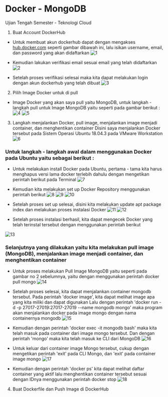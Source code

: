 # Docker - MongoDB

Ujian Tengah Semester - Teknologi Cloud

1. Buat Account DockerHub
- Untuk membuat akun dockerhub dapat dengan mengakses [hub.docker.com](https://hub.docker.com/) seperti gambar dibawah ini, lalu isikan username, email, dan password yang akan didaftarkan
![1](https://github.com/amharnh13/uts-tekn-cloud/blob/master/image/1.png)

- Kemudian lakukan verifikasi email sesuai email yang telah didaftarkan
![2](https://github.com/amharnh13/uts-tekn-cloud/blob/master/image/2.png)

- Setelah proses verifikasi selesai maka kita dapat melakukan login dengan akun dockerhub yang telah dibuat
![3](https://github.com/amharnh13/uts-tekn-cloud/blob/master/image/3.png)


2. Pilih Image Docker untuk di pull
- Image Docker yang akan saya pull yaitu MongoDB, untuk langkah - langkah pull untuk Image MongoDB yaitu seperti pada gambar berikut :
![4](https://github.com/amharnh13/uts-tekn-cloud/blob/master/image/4.png)
![5](https://github.com/amharnh13/uts-tekn-cloud/blob/master/image/5.png)

3. Langkah menjalankan Docker, pull image, menjalankan image menjadi container, dan menghentikan container
Disini saya menjalankan Docker tersebut pada Sistem Operasi Ubuntu 18.04.3 pada VMware Workstation
![6](https://github.com/amharnh13/uts-tekn-cloud/blob/master/image/6.png)

### Untuk langkah - langkah awal dalam menggunakan Docker pada Ubuntu yaitu sebagai berikut :
- Untuk melakukan install Docker pada Ubuntu, pertama - tama kita harus menghapus versi lama docker terlebih dahulu dengan mengetikan perintah berikut pada Terminal
![7](https://github.com/amharnh13/uts-tekn-cloud/blob/master/image/7.png)

- Kemudian kita melakukan set up Docker Repository menggunakan perintah berikut
![8](https://github.com/amharnh13/uts-tekn-cloud/blob/master/image/8.png)
![9](https://github.com/amharnh13/uts-tekn-cloud/blob/master/image/9.png)
![10](https://github.com/amharnh13/uts-tekn-cloud/blob/master/image/10.png)

- Setelah proses set up selesai, disini kita melakukan update apt package index dan melakukan proses instalasi Docker
![11](https://github.com/amharnh13/uts-tekn-cloud/blob/master/image/11.png)
![12](https://github.com/amharnh13/uts-tekn-cloud/blob/master/image/12.png)

- Setelah proses instalasi berhasil, kita dapat mengecek Docker yang telah terinstal tersebut dengan menggunakan perintah berikut

![13](https://github.com/amharnh13/uts-tekn-cloud/blob/master/image/13.png)



### Selanjutnya yang dilakukan yaitu kita melakukan pull image (MongoDB), menjalankan image menjadi container, dan menghentikan container
- Untuk proses melakukan Pull Image MongoDB yaitu seperti pada gambar no 2 sebelumnya, yaitu dengan menggunakan perintah docker pull mongo
![14](https://github.com/amharnh13/uts-tekn-cloud/blob/master/image/14.png)

- Setelah proses selesai, kita dapat menjalankan container mongodb tersebut. Pada perintah 'docker image', kita dapat melihat image apa yang kita miliki dan dapat digunakan Lalu dengan perintah 'docker run -d -p 27017-27019:27017-27019 --name mongodb mongo' maka program akan menjalankan docker pada image mongo dengan nama containernya mongodb
![15](https://github.com/amharnh13/uts-tekn-cloud/blob/master/image/15.png)

- Kemudian dengan perintah 'docker exec -it mongodb bash' maka kita telah masuk pada container dari image mongo tersebut. Dan dengan perintah 'mongo' maka kita telah masuk ke CLI dari MongoDB
![16](https://github.com/amharnh13/uts-tekn-cloud/blob/master/image/16.png)

- Untuk keluar dari container image Mongo tersebut, cukup dengan mengetikan perintah 'exit' pada CLI Mongo, dan 'exit' pada container image mongo
![17](https://github.com/amharnh13/uts-tekn-cloud/blob/master/image/17.png)

- Kemudian dengan perintah 'docker ps' kita dapat melihat daftar container yang aktif lalu menghentikan container tersebut sesuai dengan IDnya menggunakan perintah docker stop
![18](https://github.com/amharnh13/uts-tekn-cloud/blob/master/image/18.png)


4. Buat Dockerfile dan Push Image di DockerHub
